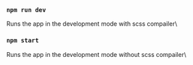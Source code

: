 ### `npm run dev`

Runs the app in the development mode with scss compailer\

### `npm start`

Runs the app in the development mode without scss compailer\

